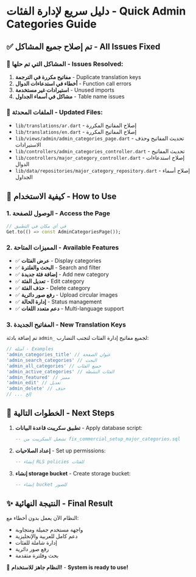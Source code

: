 # دليل سريع لإدارة الفئات - Quick Admin Categories Guide

## ✅ تم إصلاح جميع المشاكل - All Issues Fixed

### 🔧 المشاكل التي تم حلها - Issues Resolved:
1. **مفاتيح مكررة في الترجمة** - Duplicate translation keys
2. **أخطاء في استدعاءات الدوال** - Function call errors
3. **استيرادات غير مستخدمة** - Unused imports
4. **مشاكل في أسماء الجداول** - Table name issues

### 📁 الملفات المحدثة - Updated Files:
- `lib/translations/ar.dart` - إصلاح المفاتيح المكررة
- `lib/translations/en.dart` - إصلاح المفاتيح المكررة  
- `lib/views/admin/admin_categories_page.dart` - تحديث المفاتيح وحذف الاستيرادات
- `lib/controllers/admin_categories_controller.dart` - تحديث المفاتيح
- `lib/controllers/major_category_controller.dart` - إصلاح استدعاءات الدوال
- `lib/data/repositories/major_category_repository.dart` - إصلاح أسماء الجداول

## 🚀 كيفية الاستخدام - How to Use

### 1. الوصول للصفحة - Access the Page
```dart
// في أي مكان في التطبيق
Get.to(() => const AdminCategoriesPage());
```

### 2. المميزات المتاحة - Available Features
- ✅ **عرض الفئات** - Display categories
- ✅ **البحث والفلترة** - Search and filter
- ✅ **إضافة فئة جديدة** - Add new category
- ✅ **تعديل الفئة** - Edit category
- ✅ **حذف الفئة** - Delete category
- ✅ **رفع صور دائرية** - Upload circular images
- ✅ **إدارة الحالة** - Status management
- ✅ **دعم متعدد اللغات** - Multi-language support

### 3. المفاتيح الجديدة - New Translation Keys
تم إضافة بادئة `admin_` لجميع مفاتيح إدارة الفئات لتجنب التضارب:

```dart
// أمثلة - Examples
'admin_categories_title' // عنوان الصفحة
'admin_search_categories' // البحث
'admin_all_categories' // جميع الفئات
'admin_active_categories' // الفئات النشطة
'admin_featured' // مميز
'admin_edit' // تعديل
'admin_delete' // حذف
// ... إلخ
```

## 🎯 الخطوات التالية - Next Steps

1. **تطبيق سكريبت قاعدة البيانات** - Apply database script:
   ```sql
   -- تشغيل السكريبت من fix_commercial_setup_major_categories.sql
   ```

2. **إعداد الصلاحيات** - Set up permissions:
   ```sql
   -- إنشاء RLS policies للفئات
   ```

3. **إنشاء storage bucket** - Create storage bucket:
   ```sql
   -- إنشاء bucket للصور
   ```

## ✨ النتيجة النهائية - Final Result

النظام الآن يعمل بدون أخطاء مع:
- واجهة مستخدم جميلة ومتجاوبة
- دعم كامل للعربية والإنجليزية
- إدارة شاملة للفئات
- رفع صور دائرية
- بحث وفلترة متقدمة

🎉 **النظام جاهز للاستخدام!** - **System is ready to use!**
